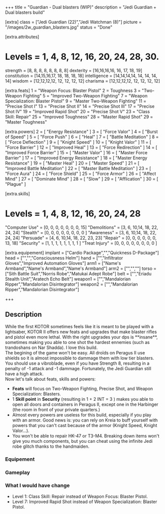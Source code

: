 +++
title       = "Guardian - Dual blasters (WIP)"
description = "Jedi Guardian + Dual blasters build"

[extra]
class       = ["Jedi Guardian (22)","Jedi Watchman (8)"]
picture     = "/images/2w_guardian_blasters.jpg"
status      = "Done"

  [extra.attributes]
  # Levels     =  1, 4, 8, 12, 16, 20, 24, 28, 30.
  strength     = [8, 8, 8, 8,  8,  8,  8,  8]
  dexterity    = [16,16,16,16, 16, 17, 18, 19]
  constitution = [14,15,16,17, 18, 18, 18, 18]
  intelligence = [14,14,14,14, 14, 14, 14, 14]
  wisdom       = [12,12,12,12, 12, 12, 12, 12]
  charisma     = [12,12,12,12, 12, 12, 12, 12]

  [extra.feats]
  1  = "Weapon Focus: Blaster Pistol"
  2  = Toughness
  3  = "Two-Weapon Fighting"
  5  = "Improved Two-Weapon Fighting"
  7  = "Weapon Specialization: Blaster Pistol"
  9  = "Master Two-Weapon Fighting"
  11 = "Precise Shot I"
  13 = "Precise Shot II"
  14 = "Precise Shot III"
  17 = "Precise Shot IV"
  19 = "Improved Rapid Shot"
  20 = "Precise Shot V"
  23 = "Class Skill: Repair"
  25 = "Improved Toughness"
  28 = "Master Rapid Shot"
  29 = "Master Toughness"

  [extra.powers]
  2  = [ "Energy Resistance" ]
  3  = [ "Force Valor" ]
  4  = [ "Burst of Speed" ]
  5  = [ "Force Push" ]
  6  = [ "Heal" ]
  7  = [ "Battle Meditation" ]
  8  = [ "Force Deflection" ]
  9  = [ "Knight Speed" ]
  10 = [ "Knight Valor" ]
  11 = [ "Force Barrier" ]
  12 = [ "Improved Heal" ]
  13 = [ "Force Redirection" ]
  14 = [ "Improved Force Barrier" ]
  15 = [ "Master Valor" ]
  16 = [ "Master Force Barrier" ]
  17 = [ "Improved Energy Resistance" ]
  18 = [ "Master Energy Resistance" ]
  19 = [ "Master Heal" ]
  20 = [ "Master Speed" ]
  21 = [ "Improved Battle Meditation" ]
  22 = [ "Master Battle Meditation" ]
  23 = [ "Force Aura" ]
  24 = [ "Force Shield" ]
  25 = [ "Force Armor" ]
  26 = [ "Affect Mind" ]
  27 = [ "Dominate Mind" ]
  28 = [ "Slow" ]
  29 = [ "Afflication" ]
  30 = [ "Plague" ]

  [extra.skills]
  # Levels        =  1, 4, 8, 12, 16, 20, 24, 28
  "Computer Use"  = [0, 0, 0, 0,  0,  0,  0,  15]
  "Demolitions"   = [3, 6, 10,14, 18, 22, 24, 24]
  "Stealth"       = [0, 0, 0, 0,  0,  0,  0,  0 ]
  "Awareness"     = [3, 6, 10,14, 18, 22, 24, 24]
  "Persuade"      = [4, 6, 10,14, 18, 22, 23, 23]
  "Repair"        = [0, 0, 0, 0,  0,  0,  13, 18]
  "Security"      = [1, 1, 1, 1,  1,  1,  1,  1 ]
  "Treat Injury"  = [0, 0, 0, 0,  0,  0,  0,  0 ]

  [extra.equipement]
  implant   = ["Cardio Package","","Quickness D-Package"]
  head      = ["","","Consciousness Helm"]
  hand      = ["","Infiltrator Gloves","Improved Automation Gloves"]
  arm1      = ["Name's Armband","Name's Armband","Name's Armband"]
  arm2      = ["","",""]
  torso     = ["Sith Battle Suit","Norris Robe","Matukai Adept Robe"]
  belt      = ["","Eriadu Stealth Unit","Aratech Echo Belt"]
  weapon1   = ["","Mandalorian Ripper","Mandalorian Disintegrator"]
  weapon2   = ["","Mandalorian Ripper","Mandalorian Disintegrator"]

+++

<h2 class="title">Description</h2>

<div class="block">
  While the first KOTOR sometimes feels like it is meant to be played with a lightsaber, KOTOR II
  offers new feats and upgrades that make blaster rifles and pistol even more lethal.
  With the right upgrades your dps is **insane**, sometimes making you able to one shot the hardest ennemies
  (such as trandoshans on Nar Shadda). I love this build.
</div>

<div class="block">
  The begining of the game won't be easy. All droïds on Peragus II use shields so it is almost
  impossible to dammage them with low tier blasters. You should use a vibroblade, even if you have Strength 8,
  resulting in a penalty of -1 attack and -1 dammage. Fortunately, the Jedi Guardian still have a high attack.
</div>

<div class="block">
  Now let's talk about feats, skills and powers:
  <ul>
    <li><strong>Feats</strong> will focus on Two-Weapon Fighting, Precise Shot, and Weapon Specialization: Blasters.</li>
    <li>1 <strong>Skill point</strong> in <strong>Security</strong> (resulting in 1 + 2 INT = 3 ) makes you able to open
    all doors and containers in Peragus II, except one in the Harbinger (the room in front of your private quarters.)</li>
    <li>Almost every powers are useless for this build, especially if you play with an armor. Good news is: you can rely on Kreia to buff yourself with powers that you can't cast because of the armor (Knight Speed, Knight Valor...).</li>
    <li>You won't be able to repair HK-47 or T3-M4. Breaking down items won't give you much components, but you can cheat
    using the infinite Jedi robe glitch thanks to the handmaiden.</li>
  </ul>
</div>

<h3 class="title is-4">Equipement</h3>
<h3 class="title is-4">Gameplay</h3>

<h3 class="title is-4">What I would have change</h3>
<ul>
  <li>Level 1: Class Skill: Repair instead of Weapon Focus: Blaster Pistol.</li>
  <li>Level 7: Improved Rapid Shot instead of Weapon Specialization: Blaster Pistol.</li>
</ul>